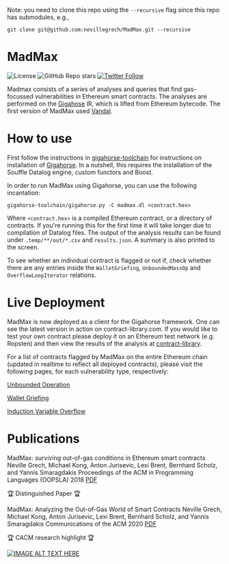 Note: you need to clone this repo using the `--recursive` flag since this repo has submodules, e.g.,

`git clone git@github.com:nevillegrech/MadMax.git --recursive`

# MadMax 
![License](https://img.shields.io/github/license/nevillegrech/MadMax) ![GitHub Repo stars](https://img.shields.io/github/stars/nevillegrech/MadMax) [![Twitter Follow](https://img.shields.io/twitter/follow/neville_grech.svg?style=social)](https://twitter.com/neville_grech)

Madmax consists of a series of analyses and queries that find gas-focussed vulnerabilities in Ethereum smart contracts. The analyses are performed on the [Gigahose](https://github.com/nevillegrech/gigahorse-toolchain) IR, which is lifted from Ethereum bytecode. The first version of MadMax used [Vandal](https://github.com/usyd-blockchain/vandal).

# How to use
First follow the instructions in [gigahorse-toolchain](gigahorse-toolchain/README.md) for instructions on installation of [Gigahorse](https://github.com/nevillegrech/gigahorse-toolchain). In a nutshell, this requires the installation of the Souffle Datalog engine, custom functors and Boost.

In order to run MadMax using Gigahorse, you can use the following incantation:

`gigahorse-toolchain/gigahorse.py -C madmax.dl <contract.hex>`

Where `<contract.hex>` is a compiled Ethereum contract, or a directory of contracts. If you're running this for the first time it will take longer due to compilation of Datalog files. The output of the analysis results can be found under `.temp/**/out/*.csv` and `results.json`. A summary is also printed to the screen.

To see whether an individual contract is flagged or not if, check whether there are any entries inside the `WalletGriefing`, `UnboundedMassOp` and `OverflowLoopIterator` relations.


# Live Deployment
MadMax is now deployed as a client for the Gigahorse framework. One can see the latest version in action on contract-library.com. If you would like to test your own contract please deploy it on an Ethereum test network (e.g. Ropsten) and then view the results of the analysis at [contract-library](https://contract-library.com/).

    
For a list of contracts flagged by MadMax on the entire Ethereum chain (updated in realtime to reflect all deployed contracts), please visit the following pages, for each vulnerability type, respectively:

[Unbounded Operation](https://contract-library.com/?w=DoS%20(Unbounded%20Operation))

[Wallet Griefing](https://contract-library.com/?w=DoS%20(Wallet%20Griefing))

[Induction Variable Overflow](https://contract-library.com/?w=DoS%20(Induction%20Variable%20Overflow))


# Publications

MadMax: surviving out-of-gas conditions in Ethereum smart contracts
Neville Grech, Michael Kong, Anton Jurisevic, Lexi Brent, Bernhard Scholz, and Yannis Smaragdakis
Proceedings of the ACM in Programming Languages (OOPSLA) 2018
[PDF](https://www.nevillegrech.com/assets/pdf/madmax-oopsla18.pdf)

🏆 Distinguished Paper 🏆

MadMax: Analyzing the Out-of-Gas World of Smart Contracts
Neville Grech, Michael Kong, Anton Jurisevic, Lexi Brent, Bernhard Scholz, and Yannis Smaragdakis
Communications of the ACM 2020
[PDF](https://www.nevillegrech.com/assets/pdf/madmax-cacm.pdf)

🏆 CACM research highlight 🏆


[![IMAGE ALT TEXT HERE](https://img.youtube.com/vi/LENrSCeoTqg/0.jpg)](https://www.youtube.com/watch?v=LENrSCeoTqg)











